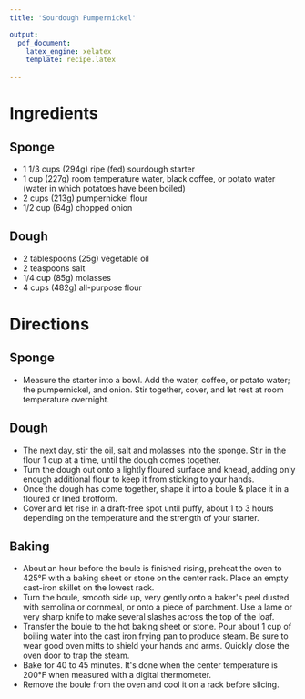 ```yaml
---
title: 'Sourdough Pumpernickel'

output: 
  pdf_document:
    latex_engine: xelatex
    template: recipe.latex
    
---
```


# Ingredients

## Sponge

- 1 1/3 cups (294g) ripe (fed) sourdough starter
- 1 cup (227g) room temperature water, black coffee, or potato water (water in which potatoes have been boiled)
- 2 cups (213g) pumpernickel flour
- 1/2 cup (64g) chopped onion

## Dough

- 2 tablespoons (25g) vegetable oil
- 2 teaspoons salt
- 1/4 cup (85g) molasses
- 4 cups (482g) all-purpose flour

# Directions

## Sponge 

- Measure the starter into a bowl. Add the water, coffee, or potato water; the pumpernickel, and onion. Stir together, cover, and let rest at room temperature overnight.

## Dough 

- The next day, stir the oil, salt and molasses into the sponge. Stir in the flour 1 cup at a time, until the dough comes together.
- Turn the dough out onto a lightly floured surface and knead, adding only enough additional flour to keep it from sticking to your hands.
- Once the dough has come together, shape it into a boule & place it in a floured or lined brotform.
- Cover and let rise in a draft-free spot until puffy, about 1 to 3 hours depending on the temperature and the strength of your starter.

## Baking

- About an hour before the boule is finished rising, preheat the oven to 425°F with a baking sheet or stone on the center rack. Place an empty cast-iron skillet on the lowest rack.
- Turn the boule, smooth side up, very gently onto a baker's peel dusted with semolina or cornmeal, or onto a piece of parchment. Use a lame or very sharp knife to make several slashes across the top of the loaf.
- Transfer the boule to the hot baking sheet or stone. Pour about 1 cup of boiling water into the cast iron frying pan to produce steam. Be sure to wear good oven mitts to shield your hands and arms. Quickly close the oven door to trap the steam.
- Bake for 40 to 45 minutes. It's done when the center temperature is 200°F when measured with a digital thermometer. 
- Remove the boule from the oven and cool it on a rack before slicing.